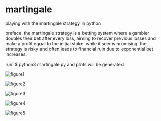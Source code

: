 # martingale
playing with the martingale strategy in python

preface:
the martingale strategy is a betting system where a gambler doubles their bet after every loss, aiming to recover previous losses and make a profit equal to the initial stake. while it seems promising, the strategy is risky and often leads to financial ruin due to exponential bet increases.

run:
 $ python3 martingale.py and plots will be generated


![figure1](https://github.com/user-attachments/assets/8c3ecd59-d766-42bd-ba74-485294fa8265)

![figure2](https://github.com/user-attachments/assets/7f697602-72b8-4475-8352-cab23f96f8f1)

![figure3](https://github.com/user-attachments/assets/40654086-2afe-4c88-99f6-f8c2ec115d4e)

![figure4](https://github.com/user-attachments/assets/7aae1169-2095-4df9-8062-c938654f1b17)

![figure5](https://github.com/user-attachments/assets/41d49676-5e99-4fdd-90bb-10c7a4efeaa8)




